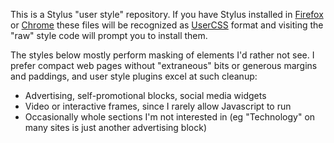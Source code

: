 This is a Stylus "user style" repository. If you have Stylus installed
in [Firefox][Firefox] or [Chrome][Chrome] these files will be
recognized as [UserCSS][UserCSS] format and visiting the "raw" style
code will prompt you to install them.

The styles below mostly perform masking of elements I'd rather not
see. I prefer compact web pages without "extraneous" bits or generous
margins and paddings, and user style plugins excel at such cleanup:

* Advertising, self-promotional blocks, social media widgets
* Video or interactive frames, since I rarely allow Javascript to run
* Occasionally whole sections I'm not interested in (eg "Technology"
  on many sites is just another advertising block)

[Firefox]: https://addons.mozilla.org/en-US/firefox/addon/styl-us/
[Chrome]: https://chrome.google.com/webstore/detail/stylus/clngdbkpkpeebahjckkjfobafhncgmne?hl=en
[UserCSS]: https://github.com/openstyles/stylus/wiki/Usercss

